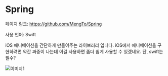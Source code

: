 # Spring

페이지 링크: https://github.com/MengTo/Spring

사용 언어: Swift

iOS 에니메이션을 간단하게 만들어주는 라이브러리 입니다. iOS에서 에니메이션을 구현하려면 약간 짜증이 나는데 이걸 사용하면 좀더 쉽게 사용할 수 있겠네요. 단, swift는 필수? 

![이미지1](../img/002-05.jpeg)
